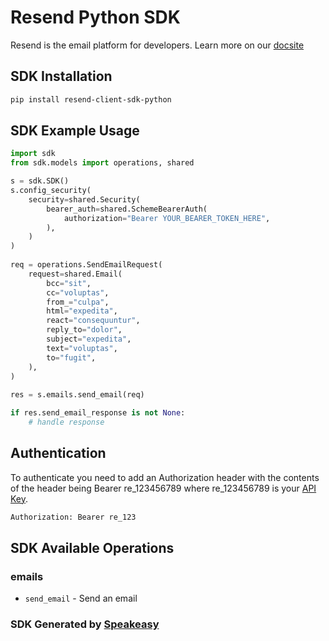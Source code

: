 # Resend Python SDK

Resend is the email platform for developers. Learn more on our [docsite](https://resend.com/docs/api-reference/concepts) 

<!-- Start SDK Installation -->
## SDK Installation

```bash
pip install resend-client-sdk-python
```
<!-- End SDK Installation -->

## SDK Example Usage
<!-- Start SDK Example Usage -->
```python
import sdk
from sdk.models import operations, shared

s = sdk.SDK()
s.config_security(
    security=shared.Security(
        bearer_auth=shared.SchemeBearerAuth(
            authorization="Bearer YOUR_BEARER_TOKEN_HERE",
        ),
    )
)
    
req = operations.SendEmailRequest(
    request=shared.Email(
        bcc="sit",
        cc="voluptas",
        from_="culpa",
        html="expedita",
        react="consequuntur",
        reply_to="dolor",
        subject="expedita",
        text="voluptas",
        to="fugit",
    ),
)
    
res = s.emails.send_email(req)

if res.send_email_response is not None:
    # handle response
```
<!-- End SDK Example Usage -->

## Authentication
To authenticate you need to add an Authorization header with the contents of the header being Bearer re_123456789 where re_123456789 is your [API Key](https://resend.com/login?redirectedFrom=%2Fapi-keys).

```bash
Authorization: Bearer re_123
```

<!-- Start SDK Available Operations -->
## SDK Available Operations

### emails

* `send_email` - Send an email

<!-- End SDK Available Operations -->

### SDK Generated by [Speakeasy](https://docs.speakeasyapi.dev/docs/using-speakeasy/client-sdks)
